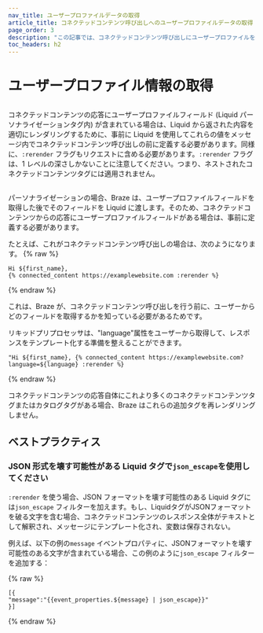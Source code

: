 ```yaml
---
nav_title: ユーザープロファイルデータの取得
article_title: コネクテッドコンテンツ呼び出しへのユーザープロファイルデータの取得
page_order: 3
description: "この記事では、コネクテッドコンテンツ呼び出しにユーザープロファイルを取得する方法、および Liquid のテンプレート作成に関するベストプラクティスを説明します。"
toc_headers: h2
---
```


# ユーザープロファイル情報の取得

>  

## 

コネクテッドコンテンツの応答にユーザープロファイルフィールド (Liquid パーソナライゼーションタグ内) が含まれている場合は、Liquid から返された内容を適切にレンダリングするために、事前に Liquid を使用してこれらの値をメッセージ内でコネクテッドコンテンツ呼び出しの前に定義する必要があります。同様に、`:rerender` フラグもリクエストに含める必要があります。`:rerender` フラグは、1 レベルの深さしかないことに注意してください。つまり、ネストされたコネクテッドコンテンツタグには適用されません。

## 

パーソナライゼーションの場合、Braze は、ユーザープロファイルフィールドを取得した後でそのフィールドを Liquid に渡します。そのため、コネクテッドコンテンツからの応答にユーザープロファイルフィールドがある場合は、事前に定義する必要があります。 

たとえば、これがコネクテッドコンテンツ呼び出しの場合は、次のようになります。
{% raw %}
```liquid
Hi ${first_name},
{% connected_content https://examplewebsite.com :rerender %}
```
{% endraw %}

 

これは、Braze が、コネクテッドコンテンツ呼び出しを行う前に、ユーザーからどのフィールドを取得するかを知っている必要があるためです。

リキッドプリプロセッサは、"language"属性をユーザーから取得して、レスポンスをテンプレート化する準備を整えることができます。


```liquid
"Hi ${first_name}, {% connected_content https://examplewebsite.com?language=${language} :rerender %}
```
{% endraw %}


コネクテッドコンテンツの応答自体にこれより多くのコネクテッドコンテンツタグまたはカタログタグがある場合、Braze はこれらの追加タグを再レンダリングしません。


## ベストプラクティス

### JSON 形式を壊す可能性がある Liquid タグで`json_escape`を使用してください

`:rerender` を使う場合、JSON フォーマットを壊す可能性のある Liquid タグには`json_escape` フィルターを加えます。もし、LiquidタグがJSONフォーマットを破る文字を含む場合、コネクテッドコンテンツのレスポンス全体がテキストとして解釈され、メッセージにテンプレート化され、変数は保存されない。

例えば、以下の例の`message` イベントプロパティに、JSONフォーマットを壊す可能性のある文字が含まれている場合、この例のように`json_escape` フィルターを追加する：

{% raw %}
```liquid
[{
"message":"{{event_properties.${message} | json_escape}}"
}]
```
{% endraw %}